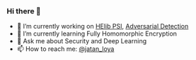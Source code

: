 ### Hi there 👋

- 🔭  I’m currently working on [HElib PSI](https://github.com/jatanloya/HElib-PSI), [Adversarial Detection](https://github.com/jatanloya/AdversarialDetection)
- 🌱  I’m currently learning Fully Homomorphic Encryption
- 💬  Ask me about Security and Deep Learning
- 📫  How to reach me: [@jatan_loya](https://twitter.com/jatan_loya)

  
